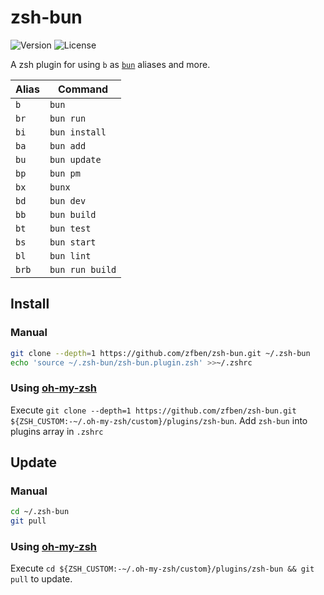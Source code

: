 # zsh-bun

![Version](https://img.shields.io/badge/version-1.0.0-brightgreen)
![License](https://img.shields.io/github/license/zfben/zsh-bun)

A zsh plugin for using `b` as [`bun`](https://bun.sh/) aliases and more.

| Alias | Command
| --- | ---
| `b` | `bun`
| `br` | `bun run`
| `bi` | `bun install`
| `ba` | `bun add`
| `bu` | `bun update`
| `bp` | `bun pm`
| `bx` | `bunx`
| `bd` | `bun dev`
| `bb` | `bun build`
| `bt` | `bun test`
| `bs` | `bun start`
| `bl` | `bun lint`
| `brb` | `bun run build`

## Install

### Manual

```zsh
git clone --depth=1 https://github.com/zfben/zsh-bun.git ~/.zsh-bun
echo 'source ~/.zsh-bun/zsh-bun.plugin.zsh' >>~/.zshrc
```

### Using [oh-my-zsh](https://github.com/ohmyzsh/oh-my-zsh)

Execute `git clone --depth=1 https://github.com/zfben/zsh-bun.git ${ZSH_CUSTOM:-~/.oh-my-zsh/custom}/plugins/zsh-bun`. Add `zsh-bun` into plugins array in `.zshrc`

## Update

### Manual

```zsh
cd ~/.zsh-bun
git pull
```

### Using [oh-my-zsh](https://github.com/ohmyzsh/oh-my-zsh)

Execute `cd ${ZSH_CUSTOM:-~/.oh-my-zsh/custom}/plugins/zsh-bun && git pull` to update.
